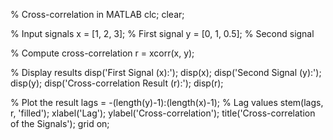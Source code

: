 % Cross-correlation in MATLAB
clc;
clear;

% Input signals
x = [1, 2, 3];    % First signal
y = [0, 1, 0.5];  % Second signal

% Compute cross-correlation
r = xcorr(x, y);

% Display results
disp('First Signal (x):');
disp(x);
disp('Second Signal (y):');
disp(y);
disp('Cross-correlation Result (r):');
disp(r);

% Plot the result
lags = -(length(y)-1):(length(x)-1);  % Lag values
stem(lags, r, 'filled');
xlabel('Lag');
ylabel('Cross-correlation');
title('Cross-correlation of the Signals');
grid on;
